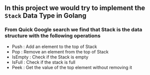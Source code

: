 ## In this project we would try to implement the `Stack` Data Type in Golang

### From Quick Google search we find that Stack is the data structure with the following operations

- Push : Add an element to the top of Stack
- Pop : Remove an element from the top of Stack
- IsEmpty : Check if the Stack is empty 
- IsFull : Check if the stack is full 
- Peek : Get the value of the top element without removing it
